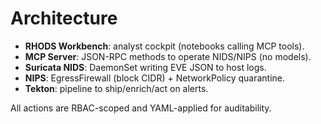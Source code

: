 # Architecture

- **RHODS Workbench**: analyst cockpit (notebooks calling MCP tools).
- **MCP Server**: JSON-RPC methods to operate NIDS/NIPS (no models).
- **Suricata NIDS**: DaemonSet writing EVE JSON to host logs.
- **NIPS**: EgressFirewall (block CIDR) + NetworkPolicy quarantine.
- **Tekton**: pipeline to ship/enrich/act on alerts.

All actions are RBAC-scoped and YAML-applied for auditability.
